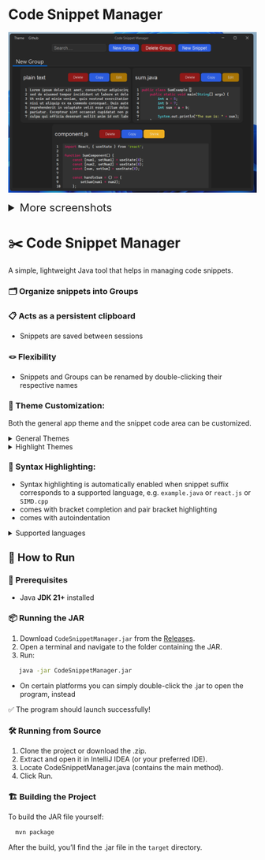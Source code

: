 # Code Snippet Manager
![Snippets Screenshot](/screenshots/snippets.png)

<details>
  <summary style="font-size: 22px;">More screenshots</summary>

![Blank Screenshot](/screenshots/blank.png)
![New Group Screenshot](/screenshots/newgroup.png)
![Editing Screenshot](/screenshots/editing.png)
![Renaming Screenshot](/screenshots/renaming.png)
![Light Theme Screenshot](/screenshots/light.png)
</details>

# ✂️ Code Snippet Manager

A simple, lightweight Java tool that helps in managing code snippets.

### 🗂️ Organize snippets into **Groups**  
### 📋 Acts as a persistent **clipboard**
- Snippets are saved between sessions

### 🪢 Flexibility
- Snippets and Groups can be renamed by double-clicking their respective names

### 🎨 Theme Customization:  
Both the general app theme and the snippet code area can be customized.
  <details>
     <summary>General Themes</summary>
  
  - `Arc`
  - `Light Flat`
  - `Light Solarized`
  - `One Dark`
  - `Arc Dark`
  - `Nord`
  - `Monokai`
  - `Mac Dark` *(default)*
  </details>   

  <details>
    <summary>Highlight Themes</summary>
  
  - `Eclipse`
  - `Idea`
  - `VS`
  - `Monokai` *(default)*
  - `Obsidian`
  </details>


### 🧩 Syntax Highlighting:
  - Syntax highlighting is automatically enabled when snippet
  suffix corresponds to a supported language, e.g. `example.java` 
  or `react.js` or `SIMD.cpp`
  - comes with bracket completion and pair bracket highlighting
  - comes with autoindentation
  
  <details>
        <summary>Supported languages</summary>

  - `actionscript`
  - `asm`
  - `asm6502`
  - `bbcode`
  - `c`
  - `clojure`
  - `cpp`
  - `cs`
  - `css`
  - `csv`
  - `d`
  - `dockerfile`
  - `dart`
  - `delphi`
  - `dtd`
  - `fortran`
  - `golang`
  - `groovy`
  - `handlebars`
  - `hosts`
  - `htaccess`
  - `html`
  - `ini`
  - `java`
  - `javascript`
  - `json`
  - `jshintrc`
  - `jsp`
  - `kotlin`
  - `latex`
  - `less`
  - `lisp`
  - `lua`
  - `makefile`
  - `markdown`
  - `mxml`
  - `nsis`
  - `perl`
  - `php`
  - `proto`
  - `properties`
  - `python`
  - `ruby`
  - `rust`
  - `sas`
  - `scala`
  - `sql`
  - `tcl`
  - `typescript`
  - `unix`
  - `vb`
  - `vhdl`
  - `bat`
  - `xml`
  - `yaml`
  - `plaintext`

</details>

## 🚀 How to Run

### 🧾 Prerequisites
- Java **JDK 21+** installed

### 📦 Running the JAR
1. Download `CodeSnippetManager.jar` from the [Releases](releases).
2. Open a terminal and navigate to the folder containing the JAR.
3. Run:

```bash
   java -jar CodeSnippetManager.jar
```
- On certain platforms you can simply double-click the .jar to open the program, instead

✅ The program should launch successfully!

### 🛠️ Running from Source
1. Clone the project or download the .zip.
2. Extract and open it in IntelliJ IDEA (or your preferred IDE).
3. Locate CodeSnippetManager.java (contains the main method).
4. Click Run.

### 🏗️ Building the Project
To build the JAR file yourself:

```bash
  mvn package
```
After the build, you’ll find the .jar file in the `target` directory.
